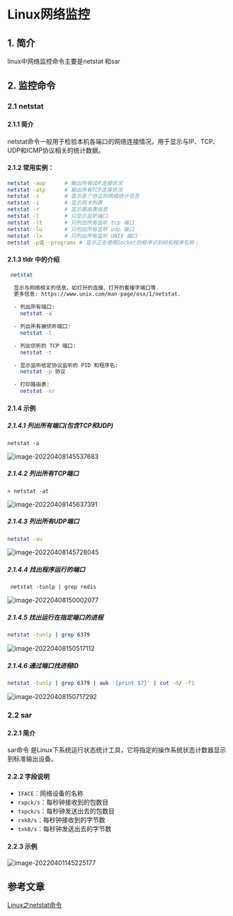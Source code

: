 # Linux网络监控

## 1. 简介

linux中网络监控命令主要是netstat 和sar

## 2. 监控命令

### 2.1 netstat

#### 2.1.1 简介

netstat命令一般用于检验本机各端口的网络连接情况，用于显示与IP、TCP、UDP和ICMP协议相关的统计数据。

#### 2.1.2 常用实例：

```sh
netstat -aup      # 输出所有UDP连接状况
netstat -atp      # 输出所有TCP连接状况
netstat -s        # 显示各个协议的网络统计信息
netstat -i        # 显示网卡列表
netstat -r        # 显示路由表信息
netstat -l        # 只显示监听端口
netstat -lt       # 只列出所有监听 tcp 端口
netstat -lu       # 只列出所有监听 udp 端口
netstat -lx       # 只列出所有监听 UNIX 端口
netstat -p或--programs # 显示正在使用Socket的程序识别码和程序名称；
```

#### 2.1.3 tldr 中的介绍

```bash
 netstat

  显示与网络相关的信息，如打开的连接、打开的套接字端口等.
  更多信息: https://www.unix.com/man-page/osx/1/netstat.

  - 列出所有端口:
    netstat -a

  - 列出所有被侦听端口:
    netstat -l

  - 列出侦听的 TCP 端口:
    netstat -t

  - 显示监听给定协议监听的 PID 和程序名:
    netstat -p 协议

  - 打印路由表:
    netstat -nr
```

#### 2.1.4 示例

##### 2.1.4.1 **列出所有端口(包含TCP和UDP)**

```
netstat -a
```

![image-20220408145537683](https://cdn.jsdelivr.net/gh/MrJackC/PicGoImages/other/202404231043191.png)

##### 2.1.4.2 **列出所有TCP端口**

```text
> netstat -at
```

![image-20220408145637391](https://cdn.jsdelivr.net/gh/MrJackC/PicGoImages/other/202404231043237.png)

##### 2.1.4.3 **列出所有UDP端口**

```bash
netstat -au
```

![image-20220408145728045](https://cdn.jsdelivr.net/gh/MrJackC/PicGoImages/other/202404231043265.png)

##### 2.1.4.4 **找出程序运行的端口**

```
 netstat -tunlp | grep redis
```

![image-20220408150002077](https://cdn.jsdelivr.net/gh/MrJackC/PicGoImages/other/202404231043291.png)

##### 2.1.4.5 **找出运行在指定端口的进程**

```bash
netstat -tunlp | grep 6379
```

![image-20220408150517112](https://cdn.jsdelivr.net/gh/MrJackC/PicGoImages/other/202404231043318.png)

##### 2.1.4.6 通过端口找进程ID

```bash
netstat -tunlp | grep 6379 | awk '{print $7}' | cut -d/ -f1
```

![image-20220408150717292](https://cdn.jsdelivr.net/gh/MrJackC/PicGoImages/other/202404231043340.png)

### 2.2 sar

#### 2.2.1 简介

sar命令 是Linux下系统运行状态统计工具，它将指定的操作系统状态计数器显示到标准输出设备。

#### 2.2.2 字段说明

- `IFACE`：网络设备的名称
- `rxpck/s`：每秒钟接收到的包数目
- `txpck/s`：每秒钟发送出去的包数目
- `rxkB/s`：每秒钟接收到的字节数
- `txkB/s`：每秒钟发送出去的字节数

#### 2.2.3 示例

![image-20220401145225177](https://cdn.jsdelivr.net/gh/MrJackC/PicGoImages/other/202404231043363.png)

## 参考文章

[Linux之netstat命令](https://zhuanlan.zhihu.com/p/398839850)
